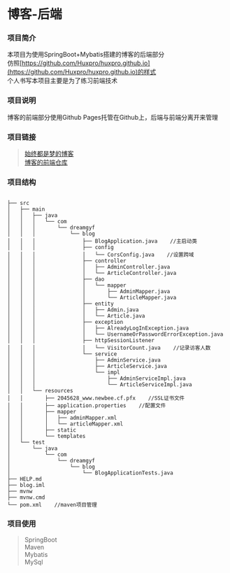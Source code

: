 # 博客-后端
### 项目简介
本项目为使用SpringBoot+Mybatis搭建的博客的后端部分  
仿照[https://github.com/Huxpro/huxpro.github.io](https://github.com/Huxpro/huxpro.github.io)的样式  
个人书写本项目主要是为了练习前端技术
### 项目说明
博客的前端部分使用Github Pages托管在Github上，后端与前端分离开来管理
### 项目链接
> [始终都是梦的博客](https://dreamgyf.github.io)  
> [博客的前端仓库](https://github.com/dreamgyf/dreamgyf.github.io)
### 项目结构
```

├── src
│   ├── main
│   │   ├── java
│   │   │   └── com
│   │   │       └── dreamgyf
│   │   │           └── blog
│   │   │               ├── BlogApplication.java    //主启动类
│   │   │               ├── config
│   │   │               │   └── CorsConfig.java    //设置跨域
│   │   │               ├── controller
│   │   │               │   ├── AdminController.java
│   │   │               │   └── ArticleController.java
│   │   │               ├── dao
│   │   │               │   └── mapper
│   │   │               │       ├── AdminMapper.java
│   │   │               │       └── ArticleMapper.java
│   │   │               ├── entity
│   │   │               │   ├── Admin.java
│   │   │               │   └── Article.java
│   │   │               ├── exception
│   │   │               │   ├── AlreadyLogInException.java
│   │   │               │   └── UsernameOrPasswordErrorException.java
│   │   │               ├── httpSessionListener
│   │   │               │   └── VisitorCount.java    //记录访客人数
│   │   │               └── service
│   │   │                   ├── AdminService.java
│   │   │                   ├── ArticleService.java
│   │   │                   └── impl
│   │   │                       ├── AdminServiceImpl.java
│   │   │                       └── ArticleServiceImpl.java
│   │   └── resources
│   │       ├── 2045628_www.newbee.cf.pfx    //SSL证书文件
│   │       ├── application.properties    //配置文件
│   │       ├── mapper
│   │       │   ├── adminMapper.xml
│   │       │   └── articleMapper.xml
│   │       ├── static
│   │       └── templates
│   └── test
│       └── java
│           └── com
│               └── dreamgyf
│                   └── blog
│                       └── BlogApplicationTests.java
├── HELP.md
├── blog.iml
├── mvnw
├── mvnw.cmd
└── pom.xml    //maven项目管理

```
### 项目使用
> SpringBoot  
> Maven   
> Mybatis  
> MySql